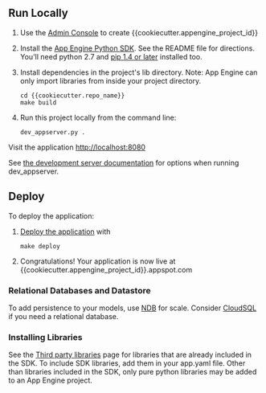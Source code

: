 ## Run Locally
1. Use the [Admin Console](https://appengine.google.com) to create
   {{cookiecutter.appengine_project_id}}
2. Install the [App Engine Python SDK](https://developers.google.com/appengine/downloads).
See the README file for directions. You'll need python 2.7 and [pip 1.4 or later](http://www.pip-installer.org/en/latest/installing.html) installed too.

3. Install dependencies in the project's lib directory.
   Note: App Engine can only import libraries from inside your project directory.

   ```
   cd {{cookiecutter.repo_name}}
   make build
   ```
4. Run this project locally from the command line:

   ```
   dev_appserver.py .
   ```

Visit the application [http://localhost:8080](http://localhost:8080)

See [the development server documentation](https://developers.google.com/appengine/docs/python/tools/devserver)
for options when running dev_appserver.

## Deploy
To deploy the application:

1. [Deploy the
   application](https://developers.google.com/appengine/docs/python/tools/uploadinganapp) with

   ```
   make deploy
   ```
2. Congratulations!  Your application is now live at {{cookiecutter.appengine_project_id}}.appspot.com

### Relational Databases and Datastore
To add persistence to your models, use
[NDB](https://developers.google.com/appengine/docs/python/ndb/) for
scale.  Consider
[CloudSQL](https://developers.google.com/appengine/docs/python/cloud-sql)
if you need a relational database.

### Installing Libraries
See the [Third party
libraries](https://developers.google.com/appengine/docs/python/tools/libraries27)
page for libraries that are already included in the SDK.  To include SDK
libraries, add them in your app.yaml file. Other than libraries included in
the SDK, only pure python libraries may be added to an App Engine project.
